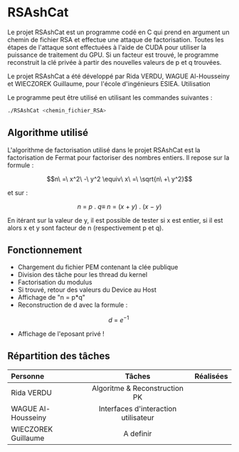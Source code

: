 # RSAshCat

Le projet RSAshCat est un programme codé en C qui prend en argument un chemin de fichier RSA et effectue une attaque de factorisation. Toutes les étapes de l'attaque sont effectuées à l'aide de CUDA pour utiliser la puissance de traitement du GPU. Si un facteur est trouvé, le programme reconstruit la clé privée à partir des nouvelles valeurs de p et q trouvées.

Le projet RSAshCat a été développé par Rida VERDU, WAGUE Al-Housseiny et WIECZOREK Guillaume, pour l'école d'ingénieurs ESIEA.
Utilisation

Le programme peut être utilisé en utilisant les commandes suivantes :

```bash
./RSAshCat <chemin_fichier_RSA>
```

## Algorithme utilisé

L'algorithme de factorisation utilisé dans le projet RSAshCat est la factorisation de Fermat pour factoriser des nombres entiers.
Il repose sur la formule :

$$n\ =\ x^2\ -\ y^2 \equiv\ x\ =\ \sqrt{n\ +\ y^2}$$

et sur :

$$n\ =\ p\ .\ q \equiv\ n\ =\ (x\ +\ y)\ .\ (x\ -\ y)$$

En itérant sur la valeur de y, il est possible de tester si x est entier, 
si il est alors x et y sont facteur de n (respectivement p et q).

## Fonctionnement

- Chargement du fichier PEM contenant la clée publique
- Division des tâche pour les thread du kernel
- Factorisation du modulus
- Si trouvé, retour des valeurs du Device au Host
- Affichage de "n = p*q"
- Reconstruction de d avec la formule :

$$ d\ =\ e^{-1}\ %\ ((p-1)*(q-1))$$
- Affichage de l'eposant privé !

## Répartition des tâches

| Personne	| Tâches | Réalisées |
| :--- | :---:| ---: |
| Rida VERDU	| Algoritme & Reconstruction PK | |
| WAGUE Al-Housseiny	| Interfaces d'interaction utilisateur |  |
| WIECZOREK Guillaume	|  A definir |  |

